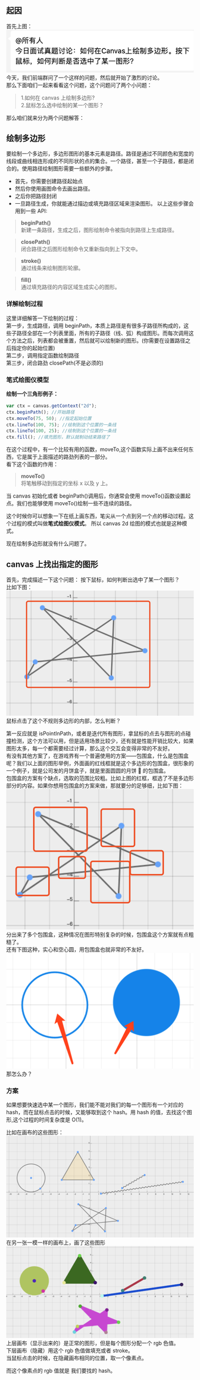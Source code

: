 ## 起因

首先上图：
![](./c1.png)
今天，我们前端群问了一个这样的问题，然后就开始了激烈的讨论。  
那么下面咱们一起来看看这个问题，这个问题问了两个小问题：

> 1.如何在 canvas 上绘制多边形?  
> 2.鼠标怎么选中绘制的某一个图形？

那么咱们就来分为两个问题解答：

## 绘制多边形

要绘制一个多边形，多边形图形的基本元素是路径。路径是通过不同颜色和宽度的线段或曲线相连形成的不同形状的点的集合。一个路径，甚至一个子路径，都是闭合的。使用路径绘制图形需要一些额外的步骤。

- 首先，你需要创建路径起始点
- 然后你使用画图命令去画出路径。
- 之后你把路径封闭
- 一旦路径生成，你就能通过描边或填充路径区域来渲染图形。
  以上这些步骤会用到一些 API:

> **beginPath()**  
> 新建一条路径，生成之后，图形绘制命令被指向到路径上生成路径。

> **closePath()**  
> 闭合路径之后图形绘制命令又重新指向到上下文中。

> **stroke()**  
> 通过线条来绘制图形轮廓。

> **fill()**  
> 通过填充路径的内容区域生成实心的图形。

### 详解绘制过程

这里详细解答一下绘制的过程：  
第一步，生成路径，调用 beginPath，本质上路径是有很多子路径所构成的，这些子路径全部在一个列表里面，所有的子路径（线、弧）构成图形。而每次调用这个方法之后，列表都会被重置，然后就可以绘制新的图形。(你需要在设置路径之后指定你的起始位置)  
第二步，调用指定函数绘制路径  
第三步，闭合路劲 closePath(不是必须的)

### 笔式绘图仪模型

**绘制一个三角形例子：**

```javascript
var ctx = canvas.getContext("2d");
ctx.beginPath(); //开始路径
ctx.moveTo(75, 50); //指定起始位置
ctx.lineTo(100, 75); //绘制到这个位置的一条线
ctx.lineTo(100, 25); //绘制到这个位置的一条线
ctx.fill(); //填充图形，默认就制动结束路径了
```

在这个过程中，有一个比较有用的函数，moveTo,这个函数实际上画不出来任何东西，它是属于上面描述的路劲列表的一部分。  
看下这个函数的作用：

> **moveTo()**  
> 将笔触移动到指定的坐标 x 以及 y 上。

当 canvas 初始化或者 beginPath()调用后，你通常会使用 moveTo()函数设置起点。我们也能够使用 moveTo()绘制一些不连续的路径。

这个时候你可以想象一下在纸上画东西，笔尖从一个点到另一个点的移动过程。这个过程的模式叫做**笔式绘图仪模式**。 所以 canvas 2d 绘图的模式也就是这种模式。

现在绘制多边形就没有什么问题了。

## canvas 上找出指定的图形

首先，完成描述一下这个问题：
按下鼠标，如何判断出选中了某一个图形？  
比如下图：
![](./c23.png)
鼠标点击了这个不规则多边形的内部，怎么判断？

第一反应就是 isPointInPath，或者是迭代所有图形，拿鼠标的点去与图形的点碰撞检测，这个方法可以用，但是适用场景比较少，还有就是性能开销比较大，如果图形太多，每一个都需要经过计算，那么这个交互会变得非常的不友好。  
有没有其他方案了，在游戏界有一个普遍使用的方案——包围盒，什么是包围盒呢？我们以上面的图形举例，外面画的红线框就是这个多边形的包围盒，很形象的一个例子，就是公司发的月饼盒子，就是里面圆圆的月饼 🥮 的包围盒。  
包围盒的方案有个缺点，选取的范围比较粗。比如上图的红框，框选了不是多边形部分的内容。如果你想用包围盒的方案来做，那就要分的足够细，比如下图：
![](./c32.png)
分出来了多个包围盒，这种情况在图形特别复杂的时候，包围盒这个方案就有点粗糙了。  
还有下图这种，实心和空心圆，用包围盒也就非常的不友好。
![](./c33.png)
那怎么办？

### 方案

如果想要快速选中某一个图形，我们能不能对我们的每一个图形有一个对应的 hash，而在鼠标点击的时候，又能够取到这个 hash。用 hash 的值，去找这个图形,这个过程的时间复杂度是 O(1)。

比如在画布的这些图形：
![](./c36.png)
在另一张一模一样的画布上，画了这些图形
![](./c63.png)
上层画布（显示出来的）是正常的图形，但是每个图形分配一个 rgb 色值。  
下层画布（隐藏）用这个 rgb 色值做填充或者 stroke。  
当鼠标点击的时候，在隐藏画布相同的位置，取一个像素点。

而这个像素点的 rgb 值就是 我们要找的 hash。
